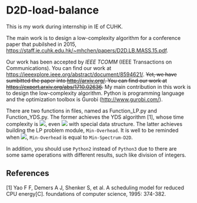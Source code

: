 # D2D-load-balance
This is my work during internship in IE of CUHK.

The main work is to design a low-complexity algorithm for a conference paper that pubilshed in 2015, https://staff.ie.cuhk.edu.hk/~mhchen/papers/D2D.LB.MASS.15.pdf.  

Our work has been accepted by *IEEE TCOMM* (IEEE Transactions on Communications). You can find our work at https://ieeexplore.ieee.org/abstract/document/8594621/.
~~Yet, we have sumbitted the paper into http://arxiv.org/. You can find our work at https://export.arxiv.org/abs/1710.02636.~~ My main contribution in this work is to design the low-complexity algorithm. Python is programming language and the optimization toolbox is Gurobi (http://www.gurobi.com/).

There are two functions in files, named as Function_LP.py and Function_YDS.py. The former achieves the YDS algorithm [1], whose time complexity is ![](http://latex.codecogs.com/gif.latex?O(n^3)), even ![](http://latex.codecogs.com/gif.latex?O(n^{2}\\log{n})) with special data structure. The latter achieves building the LP problem module, `Min-Overhead`. It is well to be reminded when ![](http://latex.codecogs.com/gif.latex?\\lambda=0), `Min-Overhead` is equal to `Min-Spectrum-D2D`. 

In addition, you should use `Python2` instead of `Python3` due to there are some same operations with different results, such like division of integers.

## References
[1] Yao F F, Demers A J, Shenker S, et al. A scheduling model for reduced CPU energy[C]. foundations of computer science, 1995: 374-382.
